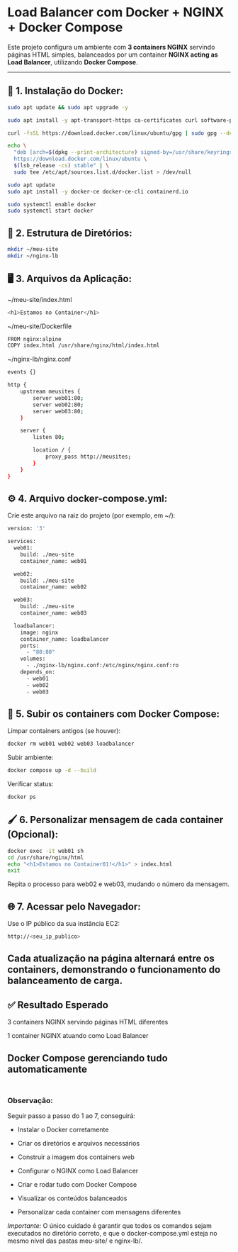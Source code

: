 # Load Balancer com Docker + NGINX + Docker Compose

Este projeto configura um ambiente com **3 containers NGINX** servindo páginas HTML simples, balanceados por um container **NGINX acting as Load Balancer**, utilizando **Docker Compose**.

---

## 🧱 1. Instalação do Docker:
```bash
sudo apt update && sudo apt upgrade -y

sudo apt install -y apt-transport-https ca-certificates curl software-properties-common

curl -fsSL https://download.docker.com/linux/ubuntu/gpg | sudo gpg --dearmor -o /usr/share/keyrings/docker-archive-keyring.gpg

echo \
  "deb [arch=$(dpkg --print-architecture) signed-by=/usr/share/keyrings/docker-archive-keyring.gpg] \
  https://download.docker.com/linux/ubuntu \
  $(lsb_release -cs) stable" | \
  sudo tee /etc/apt/sources.list.d/docker.list > /dev/null

sudo apt update
sudo apt install -y docker-ce docker-ce-cli containerd.io

sudo systemctl enable docker
sudo systemctl start docker
```

## 📁 2. Estrutura de Diretórios:
```bash
mkdir ~/meu-site
mkdir ~/nginx-lb
```

## 🖥️ 3. Arquivos da Aplicação:
~/meu-site/index.html
```bash
<h1>Estamos no Container</h1>
```

~/meu-site/Dockerfile
```bash
FROM nginx:alpine
COPY index.html /usr/share/nginx/html/index.html
```

~/nginx-lb/nginx.conf
```bash
events {}

http {
    upstream meusites {
        server web01:80;
        server web02:80;
        server web03:80;
    }

    server {
        listen 80;

        location / {
            proxy_pass http://meusites;
        }
    }
}
```

## ⚙️ 4. Arquivo docker-compose.yml:
Crie este arquivo na raiz do projeto (por exemplo, em ~/):
```bash
version: '3'

services:
  web01:
    build: ./meu-site
    container_name: web01

  web02:
    build: ./meu-site
    container_name: web02

  web03:
    build: ./meu-site
    container_name: web03

  loadbalancer:
    image: nginx
    container_name: loadbalancer
    ports:
      - "80:80"
    volumes:
      - ./nginx-lb/nginx.conf:/etc/nginx/nginx.conf:ro
    depends_on:
      - web01
      - web02
      - web03
```

## 🚀 5. Subir os containers com Docker Compose:
Limpar containers antigos (se houver):
```bash
docker rm web01 web02 web03 loadbalancer
```

Subir ambiente:
```bash
docker compose up -d --build
```

Verificar status:
```bash
docker ps
```

## 🖌️ 6. Personalizar mensagem de cada container (Opcional):
```bash
docker exec -it web01 sh
cd /usr/share/nginx/html
echo "<h1>Estamos no Container01!</h1>" > index.html
exit
```
Repita o processo para web02 e web03, mudando o número da mensagem.

## 🌐 7. Acessar pelo Navegador:
Use o IP público da sua instância EC2:
```bash
http://<seu_ip_publico>
```

Cada atualização na página alternará entre os containers, demonstrando o funcionamento do balanceamento de carga.
<br>
---
## ✅ Resultado Esperado
3 containers NGINX servindo páginas HTML diferentes

1 container NGINX atuando como Load Balancer

Docker Compose gerenciando tudo automaticamente
<br><br>
---
### Observação:
Seguir passo a passo do 1 ao 7, conseguirá:

- Instalar o Docker corretamente

- Criar os diretórios e arquivos necessários

- Construir a imagem dos containers web

- Configurar o NGINX como Load Balancer

- Criar e rodar tudo com Docker Compose

- Visualizar os conteúdos balanceados

- Personalizar cada container com mensagens diferentes

*Importante:*
O único cuidado é garantir que todos os comandos sejam executados no diretório correto, e que o docker-compose.yml esteja no mesmo nível das pastas meu-site/ e nginx-lb/.




